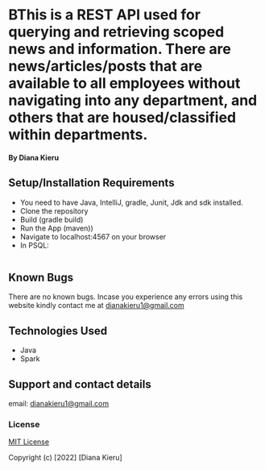 # BThis is a REST API used for querying and retrieving scoped news and information. There are news/articles/posts that are available to all employees without navigating into any department, and others that are housed/classified within departments.

#### By  Diana Kieru

## Setup/Installation Requirements
* You need to have Java, IntelliJ, gradle, Junit, Jdk and sdk installed.
* Clone the repository
* Build (gradle build)
* Run the App (maven))
* Navigate to localhost:4567 on your browser
* In PSQL:
```

```
## Known Bugs
There are no known bugs. Incase you experience any errors using this website kindly contact me at dianakieru1@gmail.com
## Technologies Used
* Java
* Spark

## Support and contact details
email: dianakieru1@gmail.com


### License
[MIT License](./LICENSE)

Copyright (c) [2022] [Diana Kieru]
